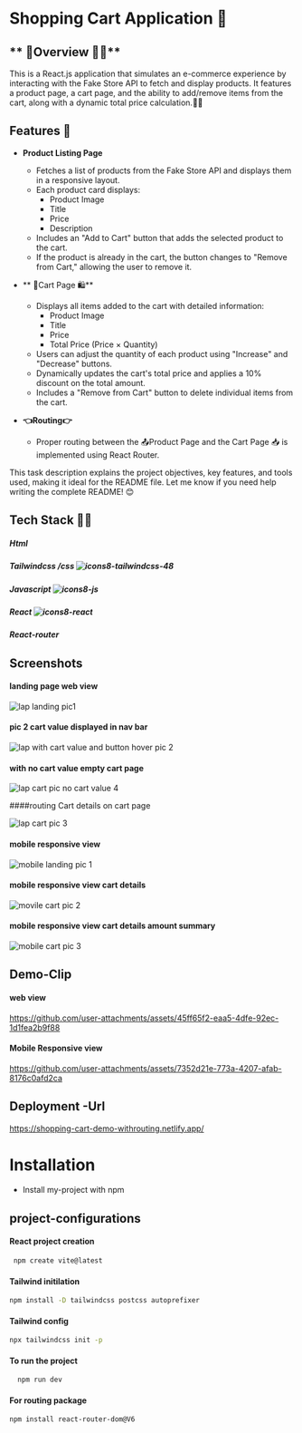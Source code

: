 # **Shopping Cart Application 🛒**

## ** 📌Overview 🏌️‍♀️**

This is a React.js application that simulates an e-commerce experience by interacting with the Fake Store API to fetch and display products. It features a product page, a cart page, and the ability to add/remove items from the cart, along with a dynamic total price calculation.🏌️‍♀

## **Features 🔎**

- **Product Listing Page**
  - Fetches a list of products from the Fake Store API and displays them in a responsive layout.
  - Each product card displays:
    - Product Image
    - Title
    - Price
    - Description
  - Includes an "Add to Cart" button that adds the selected product to the cart.
  - If the product is already in the cart, the button changes to "Remove from Cart," allowing the user to remove it.

- ** 🔔Cart Page 🛍️**
  - Displays all items added to the cart with detailed information:
    - Product Image
    - Title
    - Price
    - Total Price (Price × Quantity)
  - Users can adjust the quantity of each product using "Increase" and "Decrease" buttons.
  - Dynamically updates the cart's total price and applies a 10% discount on the total amount.
  - Includes a "Remove from Cart" button to delete individual items from the cart.

- **👈Routing👉**
  - Proper routing between the 📤Product Page and the Cart Page 📥 is implemented using React Router.


This task description explains the project objectives, key features, and tools used, making it ideal for the README file. Let me know if you need help writing the complete README! 😊






## Tech Stack 🧑‍💻
##### Html
##### Tailwindcss /css ![icons8-tailwindcss-48](https://github.com/user-attachments/assets/035dce74-609c-424d-b12a-dde8a68ec0b6)

##### Javascript ![icons8-js](https://github.com/user-attachments/assets/10c8976d-b45f-41d5-8a97-a62a0b0c5fd2)
##### React  ![icons8-react](https://github.com/user-attachments/assets/3f6bdb40-b7a6-4476-9caf-ffb9cf48287f)
##### React-router


## Screenshots

#### landing page web view

![lap landing pic1](https://github.com/user-attachments/assets/ffb1474a-0e7a-48bc-86d9-10984b982302)


#### pic 2 cart value displayed in nav bar

![lap  with cart value and button hover pic 2](https://github.com/user-attachments/assets/2a7f15e6-2ef9-4579-ae2f-15691552f4e4)

#### with no cart value  empty cart page

![lap cart pic  no cart value 4](https://github.com/user-attachments/assets/5dc170f6-6471-4ae0-be31-a05b69828329)


####routing  Cart details on cart page 

![lap cart pic 3](https://github.com/user-attachments/assets/33753d06-6195-44f3-a25f-5a347de3dbf3)

#### mobile  responsive view

![mobile landing pic 1](https://github.com/user-attachments/assets/1623d98d-3422-4103-b6a0-8e316dc5a890)

#### mobile  responsive view cart details

![movile cart pic 2](https://github.com/user-attachments/assets/56d59e3b-377b-4fa1-8610-ae1d80b11956)

#### mobile  responsive view cart details amount summary

![mobile cart pic 3](https://github.com/user-attachments/assets/aea726ef-ad63-4440-85f0-361f3421e4be)








## Demo-Clip

#### web view 

https://github.com/user-attachments/assets/45ff65f2-eaa5-4dfe-92ec-1d1fea2b9f88


#### Mobile Responsive view 
https://github.com/user-attachments/assets/7352d21e-773a-4207-afab-8176c0afd2ca





## Deployment -Url

https://shopping-cart-demo-withrouting.netlify.app/


# Installation

- Install my-project with npm

## project-configurations

#### React project creation

```bash
 npm create vite@latest

```
#### Tailwind initilation
```bash
npm install -D tailwindcss postcss autoprefixer
```
#### Tailwind config
```bash
npx tailwindcss init -p
```
#### To run the project
```bash
  npm run dev
```
#### For routing package 
```bash
npm install react-router-dom@V6
```
